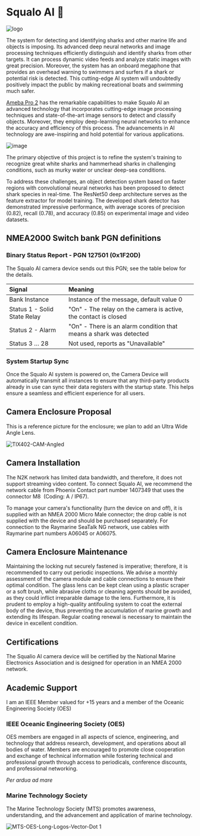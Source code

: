 # Squalo AI 🦈

![logo](https://github.com/ajsb85/squalo.ai/assets/663460/c03e639b-8106-4a18-9724-87e7c4095699)

The system for detecting and identifying sharks and other marine life and objects is imposing. Its advanced deep neural networks and image processing techniques efficiently distinguish and identify sharks from other targets. It can process dynamic video feeds and analyze static images with great precision. Moreover, the system has an onboard megaphone that provides an overhead warning to swimmers and surfers if a shark or potential risk is detected. This cutting-edge AI system will undoubtedly positively impact the public by making recreational boats and swimming much safer. 

[Ameba Pro 2](https://www.amebaiot.com/en/amebapro2/#rtk_amb82_mini) has the remarkable capabilities to make Squalo AI an advanced technology that incorporates cutting-edge image processing techniques and state-of-the-art image sensors to detect and classify objects. Moreover, they employ deep-learning neural networks to enhance the accuracy and efficiency of this process. The advancements in AI technology are awe-inspiring and hold potential for various applications.

![image](https://github.com/ajsb85/squalo.ai/assets/663460/8e5ed5b7-b35d-4ed8-8595-0f0090ad99cc)

The primary objective of this project is to refine the system's training to recognize great white sharks and hammerhead sharks in challenging conditions, such as murky water or unclear deep-sea conditions.

To address these challenges, an object detection system based on faster regions with convolutional neural networks has been proposed to detect shark species in real-time. The ResNet50 deep architecture serves as the feature extractor for model training. The developed shark detector has demonstrated impressive performance, with average scores of precision (0.82), recall (0.78), and accuracy (0.85) on experimental image and video datasets.

## NMEA2000 Switch bank PGN definitions

### Binary Status Report - PGN 127501 (0x1F20D)

The Squalo AI camera device sends out this PGN; see the table below for the details.

| Signal|Meaning|
|:----|:----|
| Bank Instance|Instance of the message, default value 0|
| Status 1 - Solid State Relay|"On" - The relay on the camera is active, the contact is closed|
| Status 2 - Alarm|"On" - There is an alarm condition that means a shark was detected|
| Status 3 … 28|Not used, reports as "Unavailable"|

### System Startup Sync

Once the Squalo AI system is powered on, the Camera Device will automatically transmit all instances to ensure that any third-party products already in use can sync their data registers with the startup state. This helps ensure a seamless and efficient experience for all users.

## Camera Enclosure Proposal

This is a reference picture for the enclosure; we plan to add an Ultra Wide Angle Lens.

![TIX402-CAM-Angled](https://github.com/ajsb85/squalo.ai/assets/663460/ade02e4b-abb7-4650-836c-4e168a5ac803)

## Camera Installation

The N2K network has limited data bandwidth, and therefore, it does not support streaming video content. To connect Squalo AI, we recommend the network cable from Phoenix Contact part number 1407349 that uses the connector M8  (Coding: A / IP67).

To manage your camera's functionality (turn the device on and off), it is supplied with an NMEA 2000 Micro Male connector; the drop cable is not supplied with the device and should be purchased separately. For connection to the Raymarine SeaTalk NG network, use cables with Raymarine part numbers A06045 or A06075.

## Camera Enclosure Maintenance

Maintaining the locking nut securely fastened is imperative; therefore, it is recommended to carry out periodic inspections. We advise a monthly assessment of the camera module and cable connections to ensure their optimal condition. The glass lens can be kept clean using a plastic scraper or a soft brush, while abrasive cloths or cleaning agents should be avoided, as they could inflict irreparable damage to the lens. Furthermore, it is prudent to employ a high-quality antifouling system to coat the external body of the device, thus preventing the accumulation of marine growth and extending its lifespan. Regular coating renewal is necessary to maintain the device in excellent condition.

## Certifications

The Squalio AI camera device will be certified by the National Marine Electronics Association and is designed for operation in an NMEA 2000 network. 

## Academic Support

I am an IEEE Member valued for +15 years and a member of the Oceanic Engineering Society (OES)

### IEEE Oceanic Engineering Society (OES)
OES members are engaged in all aspects of science, engineering, and technology that address research, development, and operations about all bodies of water. Members are encouraged to promote close cooperation and exchange of technical information while fostering technical and professional growth through access to periodicals, conference discounts, and professional networking.

_Per ardua ad mare_

### Marine Technology Society
The Marine Technology Society (MTS) promotes awareness, understanding, and the advancement and application of marine technology.

![MTS-OES-Long-Logos-Vector-Dot 1](https://github.com/ajsb85/squalo.ai/assets/663460/0b848cdd-d06a-426d-af39-e03be40192cd)
